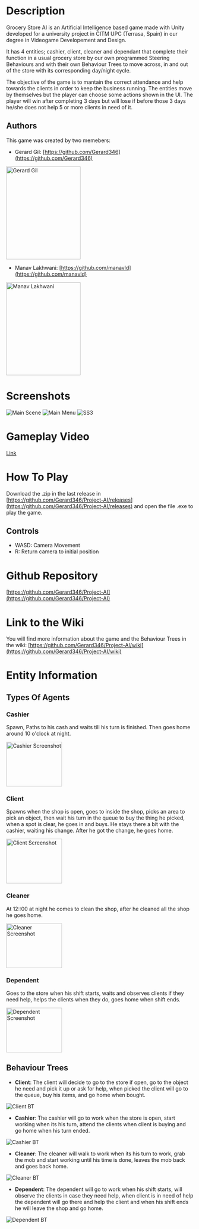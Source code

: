 # Description

Grocery Store AI is an Artificial Intelligence based game made with Unity developed for a university project in CITM UPC (Terrasa, Spain) in our degree in Videogame Developement and Design.

It has 4 entities; cashier, client, cleaner and dependant that complete their function in a usual grocery store by our own programmed Steering Behaviours and with their own Behaviour Trees to move across, in and out of the store with its corresponding day/night cycle.

The objective of the game is to mantain the correct attendance and help towards the clients in order to keep the business running. The entities move by themselves but the player can choose some actions shown in the UI. The player will win after completing 3 days but will lose if before those 3 days he/she does not help 5 or more clients in need of it.

## Authors 

This game was created by two memebers:

* Gerard Gil: [https://github.com/Gerard346](https://github.com/Gerard346)

<img src="GerardGil.jpg" alt="Gerard Gil" width="200" height="250">

* Manav Lakhwani: [https://github.com/manavld](https://github.com/manavld)

<img src="ManavLakhwani.gif" alt="Manav Lakhwani" width="200" height="250">


# Screenshots

<img src="" alt="Main Scene">
<img src="" alt="Main Menu">
<img src="" alt="SS3">

# Gameplay Video

[Link](url)



# How To Play

Download the .zip in the last release in [https://github.com/Gerard346/Project-AI/releases](https://github.com/Gerard346/Project-AI/releases) and open the file .exe to play the game.

## Controls

* WASD: Camera Movement
* R: Return camera to initial position



# Github Repository

[https://github.com/Gerard346/Project-AI](https://github.com/Gerard346/Project-AI)

# Link to the Wiki

You will find more information about the game and the Behaviour Trees in the wiki: [https://github.com/Gerard346/Project-AI/wiki](https://github.com/Gerard346/Project-AI/wiki)




# Entity Information


## Types Of Agents


### Cashier

Spawn, Paths to his cash and waits till his turn is finished. Then goes home around 10 o'clock at night.

<img src="CashierScreenshot.jpg" alt="Cashier Screenshot" width="150" height="120">

### Client

Spawns when the shop is open, goes to inside the shop, picks an area to pick an object, then wait his turn in the queue to buy the thing he picked, when a spot is clear, he goes in and buys. He stays there a bit with the cashier, waiting his change. After he got the change, he goes home.

<img src="ClientScreenshot.jpg" alt="Client Screenshot" width="150" height="120">

### Cleaner

At 12::00 at night he comes to clean the shop, after he cleaned all the shop he goes home.

<img src="CleanerScreenshot.jpg" alt="Cleaner Screenshot" width="150" height="120">

### Dependent

Goes to the store when his shift starts, waits and observes clients if they need help, helps the clients when they do, goes home when shift ends.

<img src="DependentScreenshot.jpg" alt="Dependent Screenshot" width="150" height="120">

## Behaviour Trees

* **Client**: The client will decide to go to the store if open, go to the object he need and pick it up or ask for help, when picked the client will go to the queue, buy his items, and go home when bought.

<img src="ClientBT.jpg" alt="Client BT">

* **Cashier**: The cashier will go to work when the store is open, start working when its his turn, attend the clients when client is buying and go home when his turn ended.

<img src="CashierBT.jpg" alt="Cashier BT">

* **Cleaner**: The cleaner will walk to work when its his turn to work, grab the mob and start working until his time is done, leaves the mob back and goes back home.

<img src="CleanerBT.jpg" alt="Cleaner BT">

* **Dependent**: The dependent will go to work when his shift starts, will observe the clients in case they need help, when client is in need of help the dependent will go there and help the client and when his shift ends he will leave the shop and go home.

<img src="DependentBT.jpg" alt="Dependent BT">

